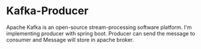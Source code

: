 # Kafka-Producer
Apache Kafka is an open-source stream-processing software platform. I'm implementing producer with spring boot. Producer can send the message to consumer and Message will store in apache broker.
